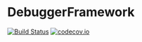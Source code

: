 # DebuggerFramework

[![Build Status](https://travis-ci.org/Keno/DebuggerFramework.jl.svg?branch=master)](https://travis-ci.org/Keno/DebuggerFramework.jl)
[![codecov.io](http://codecov.io/github/Keno/DebuggerFramework.jl/coverage.svg?branch=master)](http://codecov.io/github/Keno/DebuggerFramework.jl?branch=master)
